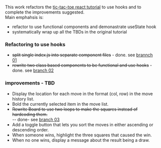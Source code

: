 This work refactors the [tic-tac-toe react tutorial](https://reactjs.org/tutorial/tutorial.html) to use hooks and to complete the improvements suggested.  
Main emphahsis is:  
- refactor to use functional components and demonastrate useState hook
- systematically wrap up all the TBDs in the original tutorial

### Refactoring to use hooks ###
- ~~split single index.js into separate component files~~ - done. see [brannch 01](https://github.com/bganguly/tic-tac-toe-using-functional-components/tree/01-split-indexjs-into-individual-files)  
- ~~rewrite two class based components to be functional and use hooks~~ - done. see [branch 02](https://github.com/bganguly/tic-tac-toe-using-functional-components/tree/02-use-functional-components-and-hooks)

### improvements - TBD ###
- Display the location for each move in the format (col, row) in the move history list.
- Bold the currently selected item in the move list.
- ~~Rewrite Board to use two loops to make the squares instead of hardcoding them.~~  
-- done- see [branch 03](https://github.com/bganguly/tic-tac-toe-using-functional-components/blob/03-removed-hard-coded-repitition-in-boardjs/src/components_functional/Board.js)
- Add a toggle button that lets you sort the moves in either ascending or descending order.
- When someone wins, highlight the three squares that caused the win.
- When no one wins, display a message about the result being a draw.
